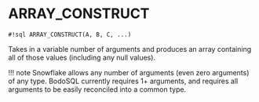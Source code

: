 # ARRAY_CONSTRUCT


`#!sql ARRAY_CONSTRUCT(A, B, C, ...)`

Takes in a variable number of arguments and produces an array containing
all of those values (including any null values).

!!! note
    Snowflake allows any number of arguments (even zero arguments) of any
    type. BodoSQL currently requires 1+ arguments, and requires all arguments
    to be easily reconciled into a common type.

